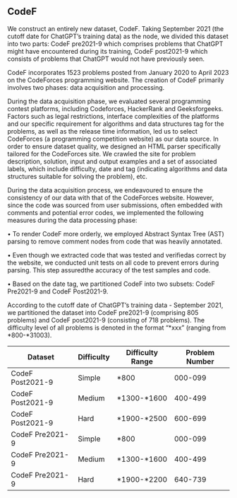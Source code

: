 ## CodeF
We construct an entirely new dataset, CodeF. Taking September 2021 (the cutoff date for ChatGPT’s training data) as the node, we divided this dataset into two parts: CodeF pre2021-9 which comprises problems that ChatGPT might have encountered during its training, CodeF post2021-9 which consists of problems that ChatGPT would not have previously seen.

CodeF incorporates 1523 problems posted from January 2020 to April 2023 on the CodeForces programming website. The creation of CodeF primarily involves two phases: data acquisition and processing. 

During the data acquisition phase, we evaluated several programming contest platforms, including Codeforces, HackerRank and Geeksforgeeks. Factors such as legal restrictions, interface complexities of the platforms and our specific requirement for algorithms and data structures tag for the problems, as well as the release time information, led us to select CodeForces (a programming competition website) as our data source. In order to ensure dataset quality, we designed an HTML parser specifically tailored for the CodeForces site. We crawled the site for problem description, solution, input and output examples and a set of associated labels, which include difficulty, date and tag (indicating algorithms and data structures suitable for solving the problem), etc.

During the data acquisition process, we endeavoured to ensure the consistency of our data with that of the CodeForces website. However, since the code was sourced from user submissions, often embedded with comments and potential error codes, we implemented the following measures during the data processing phase: 

• To render CodeF more orderly, we employed Abstract Syntax Tree (AST) parsing to remove comment nodes from code that was heavily annotated. 

• Even though we extracted code that was tested and verifiedas correct by the website, we conducted unit tests on all code to prevent errors during parsing. This step assuredthe accuracy of the test samples and code. 

• Based on the date tag, we partitioned CodeF into two subsets: CodeF Pre2021-9 and CodeF Post2021-9.

According to the cutoff date of ChatGPT’s training data - September 2021, we partitioned the dataset into CodeF pre2021-9 (comprising 805 problems) and CodeF post2021-9 (consisting of 718 problems). The difficulty level of all problems is denoted in the format “*xxx” (ranging from *800-*31003).

| Dataset    |  Difficulty | Difficulty Range  |  Problem Number |
|------------|----------|-------|------|
|CodeF Post2021-9  | Simple | *800        | 000-099  |
| CodeF Post2021-9 | Medium | *1300-*1600 | 400-499  |
| CodeF Post2021-9 | Hard   | *1900-*2500 | 600-699  |
| CodeF Pre2021-9  | Simple | *800        | 000-099  |
| CodeF Pre2021-9  | Medium | *1300-*1600 | 400-499  |
| CodeF Pre2021-9  | Hard   | *1900-*2200 | 640-739  |
